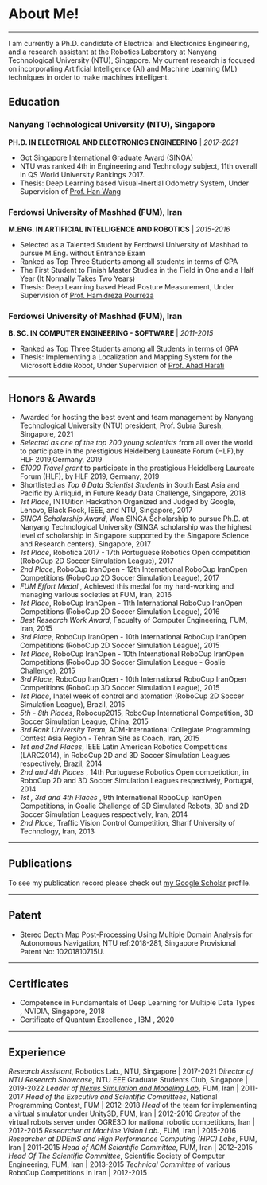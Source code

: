 # About Me!

---

I am currently a Ph.D. candidate of Electrical and Electronics Engineering, and a research assistant at the Robotics Laboratory at Nanyang Technological University (NTU), Singapore. My current research is focused on incorporating Artificial Intelligence (AI) and Machine Learning (ML) techniques in order to make machines intelligent.


## Education
### Nanyang Technological University (NTU), Singapore
**PH.D. IN ELECTRICAL AND ELECTRONICS ENGINEERING** | *2017-2021*
- Got Singapore International Graduate Award (SINGA)
- NTU was ranked 4th in Engineering and Technology subject, 11th overall in QS World University Rankings 2017.
- Thesis: Deep Learning based Visual-Inertial Odometry System, Under Supervision of [Prof. Han Wang](https://www3.ntu.edu.sg/home/hw/)

### Ferdowsi University of Mashhad (FUM), Iran ###
**M.ENG. IN ARTIFICIAL INTELLIGENCE AND ROBOTICS** | *2015-2016*
- Selected as a Talented Student by Ferdowsi University of Mashhad to pursue M.Eng. without Entrance Exam
- Ranked as Top Three Students among all students in terms of GPA
- The First Student to Finish Master Studies in the Field in One and a Half Year (It Normally Takes Two Years)
- Thesis: Deep Learning based Head Posture Measurement, Under Supervision of [Prof. Hamidreza Pourreza](http://hpourreza.profcms.um.ac.ir/)

### Ferdowsi University of Mashhad (FUM), Iran
**B. SC. IN COMPUTER ENGINEERING - SOFTWARE** | *2011-2015*
- Ranked as Top Three Students among all Students in terms of GPA
- Thesis: Implementing a Localization and Mapping System for the Microsoft Eddie Robot, Under Supervision of [Prof. Ahad Harati](http://www.um.ac.ir/~a.harati)

---

## Honors & Awards
- Awarded for hosting the best event and team management by Nanyang Technological University (NTU) president, Prof. Subra Suresh, Singapore, 2021
- *Selected as one of the top 200 young scientists* from all over the world to participate in the prestigious Heidelberg Laureate Forum (HLF),by HLF 2019,Germany, 2019
- *€1000 Travel grant* to participate in the prestigious Heidelberg Laureate Forum (HLF), by HLF 2019, Germany, 2019
- Shortlisted as *Top 6 Data Scientist Students* in South East Asia and Pacific by Airliquid, in Future Ready Data Challenge, Singapore, 2018
- *1st Place*, INTUition Hackathon Organized and Judged by Google, Lenovo, Black Rock, IEEE, and NTU, Singapore, 2017
- *SINGA Scholarship Award*, Won SINGA Scholarship to pursue Ph.D. at Nanyang Technological University (SINGA scholarship was the highest level of scholarship in Singapore supported by the Singapore Science and Research centers), Singapore, 2017
- *1st Place*, Robotica 2017 - 17th Portuguese Robotics Open competition (RoboCup 2D Soccer Simulation League), 2017
- *2nd Place*, RoboCup IranOpen - 12th International RoboCup IranOpen Competitions (RoboCup 2D Soccer Simulation League), 2017
- *FUM Effort Medal* , Achieved this medal for my hard-working and managing various societies at FUM, Iran, 2016
- *1st Place*, RoboCup IranOpen - 11th International RoboCup IranOpen Competitions (RoboCup 2D Soccer Simulation League), 2016
- *Best Research Work Award*, Facualty of Computer Engineering, FUM, Iran, 2015
- *3rd Place*, RoboCup IranOpen - 10th International RoboCup IranOpen Competitions (RoboCup 2D Soccer Simulation League), 2015
- *1st Place*, RoboCup IranOpen - 10th International RoboCup IranOpen Competitions (RoboCup 3D Soccer Simulation League - Goalie Challenge), 2015
- *3rd Place*, RoboCup IranOpen - 10th International RoboCup IranOpen Competitions (RoboCup 3D Soccer Simulation League), 2015
- *1st Place*, Inatel week of control and atomation (RoboCup 2D Soccer Simulation League), Brazil, 2015
- *5th - 8th Places*, Robocup2015, RoboCup International Competition, 3D Soccer Simulation League, China, 2015
- *3rd Rank University Team*, ACM-International Collegiate Programming Contest Asia Region - Tehran Site as Coach, Iran, 2015
- *1st and 2nd Places*, IEEE Latin American Robotics Competitions (LARC2014), in RoboCup 2D and 3D Soccer Simulation Leagues respectively, Brazil, 2014
- *2nd and 4th Places* , 14th Portuguese Robotics Open competiotion, in RoboCup 2D and 3D Soccer Simulation Leagues respectively, Portugal, 2014
- *1st , 3rd and 4th Places* , 9th International RoboCup IranOpen Competitions, in Goalie Challenge of 3D Simulated Robots, 3D and 2D Soccer Simulation Leagues respectively, Iran, 2014
- *2nd Place*, Traffic Vision Control Competition, Sharif University of Technology, Iran, 2013

---

## Publications

To see my publication record please check out [my Google Scholar](https://scholar.google.com/citations?user=Y7pVVy4AAAAJ&hl=en&oi=ao) profile.

---

## Patent

- Stereo Depth Map Post-Processing Using Multiple Domain Analysis for Autonomous Navigation, NTU ref:2018-281, Singapore Provisional Patent No: 10201810715U.

---

## Certificates
- Competence in Fundamentals of Deep Learning for Multiple Data Types , NVIDIA, Singapore, 2018
- Certificate of Quantum Excellence , IBM , 2020

---

## Experience
*Research Assistant*, Robotics Lab., NTU, Singapore  | 2017-2021
*Director of NTU Research Showcase*, NTU EEE Graduate Students Club, Singapore | 2019-2022
*Leader of [Nexus Simulation and Modeling Lab](http://nexus.um.ac.ir)*, FUM, Iran | 2011-2017
*Head of the Executive and Scientific Committees*, National Programming Contest, FUM | 2012-2018
*Head* of the team for implementing a virtual simulator under Unity3D, FUM, Iran | 2012-2016
*Creator* of the virtual robots server under OGRE3D for national robotic competitions, Iran | 2012-2015
*Researcher at Machine Vision Lab.*, FUM, Iran | 2015-2016
*Researcher at DDEmS and High Performance Computing (HPC) Labs*, FUM, Iran | 2011-2015
*Head of ACM Scientific Committee*, FUM, Iran | 2012-2015
*Head Of The Scientific Committee*, Scientific Society of Computer Engineering, FUM, Iran | 2013-2015
*Technical Committee* of various RoboCup Competitions in Iran | 2012-2015
